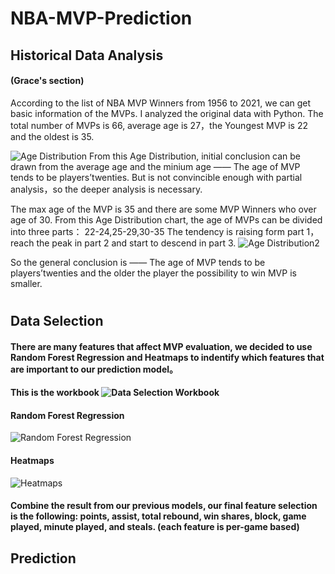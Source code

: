 # NBA-MVP-Prediction

## Historical Data Analysis

#### (Grace's section)

According to the list of NBA MVP Winners from 1956 to 2021, we can get basic information of the MVPs. I analyzed the original data with Python.
The total number of MVPs is 66, average age is 27，the Youngest MVP is 22 and the oldest is 35.

![Age Distribution](https://user-images.githubusercontent.com/89670129/135693723-02fec89e-7033-4f89-b543-b3ce9a754007.png)
From this Age Distribution, initial conclusion can be drawn from the average age and the minium age —— The age of MVP tends to be players’twenties.
But is not convincible enough with partial analysis，so the deeper analysis is necessary.

The max age of the MVP is 35 and there are some MVP Winners who over age of 30.
From this Age Distribution chart, the age of MVPs can be divided into three parts： 22-24,25-29,30-35
The tendency is raising form part 1，reach the peak in part 2 and start to descend in part 3.
![Age Distribution2](https://user-images.githubusercontent.com/89670129/135693863-c7190e3e-061b-4d9b-b603-32a179e8ef77.png)

So the general conclusion is —— The age of MVP tends to be players’twenties and the older the player the possibility to win MVP is smaller.

#


## Data Selection
#### There are many features that affect MVP evaluation, we decided to use Random Forest Regression and Heatmaps to indentify which features that are important to our prediction model。

#### This is the workbook ![Data Selection Workbook](https://github.com/zzhu76/NBA-MVP-Prediction/blob/main/MVP_Feature_Selection_.ipynb)

#### Random Forest Regression
![Random Forest Regression](https://user-images.githubusercontent.com/89670129/135665300-428f22db-47ba-4ea4-8f7c-9ad99c065815.jpg)

#### Heatmaps
![Heatmaps](https://user-images.githubusercontent.com/89670129/135664857-d556adb7-a4c9-44af-b94d-048f90d29934.jpg)

#### Combine the result from our previous models, our final feature selection is the following: points, assist,  total rebound, win shares, block, game played, minute played, and steals. (each feature is per-game based)


## Prediction 
